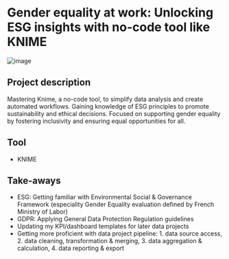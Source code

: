 # Gender equality at work: Unlocking ESG insights with no-code tool like KNIME
![image](https://github.com/user-attachments/assets/ab73cfb7-ed90-4705-b2fe-b29bfcb4c17a)


## Project description
Mastering Knime, a no-code tool, to simplify data analysis and create automated workflows. Gaining knowledge of ESG principles to promote sustainability and ethical decisions. Focused on supporting gender equality by fostering inclusivity and ensuring equal opportunities for all.

## Tool
- KNIME

## Take-aways
- ESG: Getting familiar with Environmental Social & Governance Framework (especiality Gender Equality evaluation defined by French Ministry of Labor)
- GDPR: Applying General Data Protection Regulation guidelines
- Updating my KPI/dashboard templates for later data projects
- Getting more proficient with data project pipeline: 1. data source access, 2. data cleaning, transformation & merging, 3. data aggregation & calculation, 4. data reporting & export
